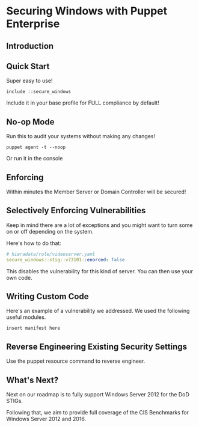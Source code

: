# Securing Windows with Puppet Enterprise

## Introduction

## Quick Start

Super easy to use!

```puppet
include ::secure_windows
```

Include it in your base profile for FULL compliance by default!

## No-op Mode

Run this to audit your systems without making any changes!

```puppet
puppet agent -t --noop
```

Or run it in the console

<SCREENSHOT>

## Enforcing

Within minutes the Member Server or Domain Controller will be secured!

## Selectively Enforcing Vulnerabilities

Keep in mind there are a lot of exceptions and you might want to turn some on or off depending on the system.

Here's how to do that:

```yaml
# hieradata/role/videoserver.yaml
secure_windows::stig::v73101::enorced: false
```

This disables the vulnerability for this kind of server. You can then use your own code.

## Writing Custom Code

Here's an example of a vulnerability we addressed. We used the following useful modules.

```puppet
insert manifest here
```

## Reverse Engineering Existing Security Settings

Use the puppet resource command to reverse engineer.

## What's Next?

Next on our roadmap is to fully support Windows Server 2012 for the DoD STIGs.

Following that, we aim to provide full coverage of the CIS Benchmarks for Windows Server 2012 and 2016.
